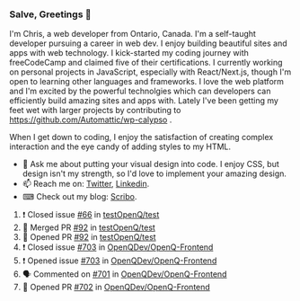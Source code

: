 ### Salve, Greetings 👋

I'm Chris, a web developer from Ontario, Canada. I'm a self-taught developer pursuing a career in web dev. I enjoy building beautiful sites and apps with web technology.
I kick-started my coding journey with freeCodeCamp and claimed five of their certifications.  I currently working on personal projects in JavaScript, especially with React/Next.js, though I'm open to learning other languages and frameworks. I love the web platform and I'm excited by the powerful technolgies which can developers can efficiently build amazing sites and apps with. Lately I've been getting my feet wet with larger projects by contributing to https://github.com/Automattic/wp-calypso .

When I get down to coding, I enjoy the satisfaction of creating complex interaction and the eye candy of adding styles to my HTML. 

- 💬 Ask me about putting your visual design into code. I enjoy CSS, but design isn't my strength, so I'd love to implement your amazing design.
- 📫 Reach me on: [Twitter](https://twitter.com/Christo28120856), [Linkedin](https://www.linkedin.com/in/christopher-stevers-07b9a5204/).
- ⌨ Check out my blog: [Scribo](https://christopherstevers.cf).
<!--
**Christopher-Stevers/Christopher-Stevers** is a ✨ _special_ ✨ repository because its `README.md` (this file) appears on your GitHub profile.

Here are some ideas to get you started:

- 🔭 I’m currently working on ...
- 🌱 I’m currently learning ...
- 👯 I’m looking to collaborate on ...
- 🤔 I’m looking for help with ...
- 😄 Pronouns: ...
- ⚡ Fun fact: ...
-->

<!--START_SECTION:activity-->
1. ❗️ Closed issue [#66](https://github.com/testOpenQ/test/issues/66) in [testOpenQ/test](https://github.com/testOpenQ/test)
2. 🎉 Merged PR [#92](https://github.com/testOpenQ/test/pull/92) in [testOpenQ/test](https://github.com/testOpenQ/test)
3. 💪 Opened PR [#92](https://github.com/testOpenQ/test/pull/92) in [testOpenQ/test](https://github.com/testOpenQ/test)
4. ❗️ Closed issue [#703](https://github.com/OpenQDev/OpenQ-Frontend/issues/703) in [OpenQDev/OpenQ-Frontend](https://github.com/OpenQDev/OpenQ-Frontend)
5. ❗️ Opened issue [#703](https://github.com/OpenQDev/OpenQ-Frontend/issues/703) in [OpenQDev/OpenQ-Frontend](https://github.com/OpenQDev/OpenQ-Frontend)
6. 🗣 Commented on [#701](https://github.com/OpenQDev/OpenQ-Frontend/issues/701) in [OpenQDev/OpenQ-Frontend](https://github.com/OpenQDev/OpenQ-Frontend)
7. 💪 Opened PR [#702](https://github.com/OpenQDev/OpenQ-Frontend/pull/702) in [OpenQDev/OpenQ-Frontend](https://github.com/OpenQDev/OpenQ-Frontend)
<!--END_SECTION:activity-->
